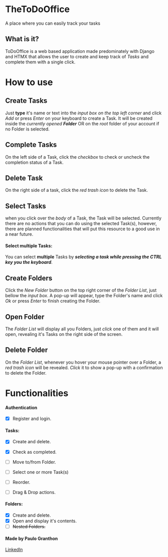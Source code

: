 # TheToDoOffice

A place where you can easily track your tasks

## What is it?
ToDoOffice is a web based application made predominately with Django and HTMX that allows the user to create and keep track of *Tasks* and complete them with a single click.

# How to use
## Create Tasks
Just **type** it's name or text into the *input box on the top left corner* and click *Add* or press *Enter* on your keyboard to create a Task. It will be created inside the *currently opened* ***Folder*** OR on the *root* folder of your account if no Folder is selected.

## Complete Tasks
On the left side of a Task, click the *checkbox* to check or uncheck the completion status of a Task.  

## Delete Task
On the right side of a task, click the *red trash icon* to delete the Task.

## Select Tasks
when you click over the *body* of a Task, the Task will be selected. Currently there are no actions that you can do using the selected Task(s), however, there are planned functionalities that will put this resource to a good use in a near future.

#### Select multiple Tasks:
You can select **multiple** Tasks by ***selecting a task while pressing the CTRL key you the keyboard***.

## Create Folders
Click the *New Folder* button on the top right corner of the *Folder List*, just bellow the *input box*. A pop-up will appear, type the Folder's name and click *Ok* or press *Enter* to finish creating the Folder.  

## Open Folder
The *Folder List* will display all you Folders, just *click* one of them and it will open, revealing it's Tasks on the right side of the screen. 

## Delete Folder
On the *Folder List*, whenever you hover your mouse pointer over a Folder, a *red trash icon* will be revealed. *Click* it to show a pop-up with a confirmation to delete the Folder.  

# Functionalities
#### Authentication
- [x] Register and login.  
#### Tasks:
- [x] Create and delete.
- [x] Check as completed.
- [ ] Move to/from Folder.

- [ ] Select one or more Task(s)

- [ ] Reorder.
- [ ] Drag & Drop actions.  
#### Folders:
- [x] Create and delete.
- [x] Open and display it's contents.
- [ ] ~~Nested Folders.~~

#### Made by Paulo Granthon
[LinkedIn](https://www.linkedin.com/in/paulo-granthon/)
